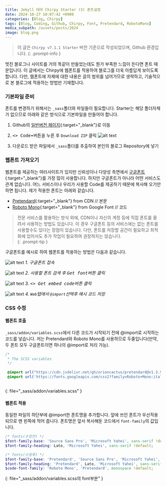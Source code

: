 ```yaml
---
title: Jekyll 테마 Chirpy Starter (3) 폰트설정
date: 2024-10-27 10:07:42 +0900
categories: [Blog, Chirpy]
tags: [Blog, Coding, Github, Chirpy, Font, Pretendard, RobotoMono]
media_subpath: /assets/posts/2024
image: blog.png
---
```


> 이 글은 `Chirpy v7.1.1 Starter` 버전 기준으로 작성되었으며, Github 환경입니다.
{: .prompt-info }

멋진 블로그나 사이트를 거의 똑같이 만들었는데도 뭔가 부족한 느낌이 든다면 폰트 때문입니다. 이 글에서는 Chirpy에 웹폰트를 적용하여 블로그를 더욱 아름답게 보이도록 합니다. 다만, 웹폰트에 자체에 대한 내용은 글의 범위를 넘어가므로 생략하고, 기술적으로 본 블로그에 적용하는 방법만 기재합니다.



### 기본파일 준비

폰트를 변경하기 위해서는 `_sass`폴더와 파일들이 필요합니다. Starter는 해당 폴더자체가 없으므로 아래와 같은 방식으로 기본파일을 만들어야 합니다.

1. Github의 [일반버전 페이지](https://github.com/cotes2020/jekyll-theme-chirpy){:target="_blank"}로 이동
2. <kbd><> Code▾</kbd>버튼을 누른 후 `Download ZIP` 클릭
![alt text](/10/github10.png)

3. 다운로드 받은 파일에서 `_sass`폴더를 추출하여 본인의 블로그 Repository에 넣기

### 웹폰트 가져오기

웹폰트를 제공하는 여러사이트가 있지만 신뢰성이나 다양성 측면에서 [구글폰트](https://fonts.google.com/){:target="_blank"}를 가장 많이 사용합니다. 하지만 구글폰트가 아니라 어떤 서비스도 관계 없습니다. 어느 서비스이나 우리가 사용할 Code를 제공하기 때문에 복사해 오기만하면 됩니다. 제가 적용한 폰트는 아래와 같습니다.

- [Pretendard](https://github.com/orioncactus/pretendard){:target="_blank"} from CDN // 본문
- [Roboto Mono](https://fonts.google.com/specimen/Roboto+Mono?query=roboto+mono){:target="_blank"} from Google Font // 코드

> 전문 서비스를 활용하는 방식 외에, CDN이나 자신의 계정 등에 직접 폰트를 올려서 사용하는 방법도 있습니다. 이 경우 구글폰트 등의 서비스에는 없는 폰트를 사용할수도 있다는 장점이 있습니다. 다만, 폰트를 저장할 공간이 필요하고 최적화에 있어서도 추가 작업이 필요하여 권장하지는 않습니다.  
{: .prompt-tip }

구글폰트를 예시로 하여 웹폰트를 적용하는 방법은 다음과 같습니다.

![alt text](/10/googlefont.png)
_1. 구글폰트 접속_

![alt text](/10/googlefont2.png)
_2. 사용할 폰트 검색 후 <kbd>Get font</kbd>버튼 클릭_

![alt text](/10/googlefont3.png)
_3. <kbd><> Get embed code</kbd>버튼 클릭_

![alt text](/10/googlefont4.png)
_4. `Web`탭에서 `@import`선택후 예시 코드 저장_

### CSS 수정

#### 웹폰트 호출

`_sass/addon/variables.scss`에서 다른 코드가 시작되기 전에 @import로 시작하는 코드를 넣습니다. 저는 Pretendard와 Roboto Mono를 사용하므로 두줄입니다(만약, 두 폰트 모두 구글폰트이면 하나의 @import로 처리 가능).

```scss
/*
 * The SCSS variables
 */

 @import url("https://cdn.jsdelivr.net/gh/orioncactus/pretendard@v1.3.9/dist/web/static/pretendard-dynamic-subset.min.css");
 @import url('https://fonts.googleapis.com/css2?family=Roboto+Mono:ital,wght@0,100..700;1,100..700&display=swap');
  
```
{: file="_sass/addon/variables.scss" }

#### 웹폰트 적용
동일한 파일의 하단부에 @import한 폰트명을 추가합니다. 앞에 쓰인 폰트가 우선적용되므로 맨 왼쪽에 적어 줍니다. 폰트명은 앞서 복사해둔 코드에서 `font-family`의 값입니다.

```scss
/* fonts(수정전) */
$font-family-base: 'Source Sans Pro', 'Microsoft Yahei', sans-serif !default;
$font-family-heading: Lato, 'Microsoft Yahei', sans-serif !default;

/* fonts(수정후) */
$font-family-base: 'Pretendard', 'Source Sans Pro', 'Microsoft Yahei', sans-serif !default;
$font-family-heading: 'Pretendard', Lato, 'Microsoft Yahei', sans-serif !default;
$code-font-family: 'Roboto Mono', 'Pretendard', monospace !default;
```
{: file="_sass/addon/variables.scss의 font부분" }